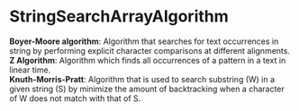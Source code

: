 # StringSearchArrayAlgorithm

**Boyer-Moore algorithm**: Algorithm that searches for text occurrences in string by performing explicit character comparisons at different alignments.</br>
**Z Algorithm**: Algorithm which finds all occurrences of a pattern in a text in linear time.</br>
**Knuth-Morris-Pratt**: Algorithm that is used to search substring (W) in a given string (S) by minimize the amount of backtracking when a character of W does not match with that of S.
